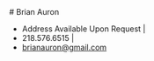 <div class='row' id='contact'>
# Brian Auron

- Address Available Upon Request |
- 218.576.6515 |
- brianauron@gmail.com
</div>

